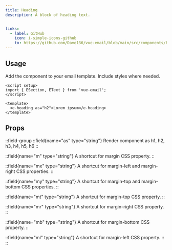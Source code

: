 ```yaml
---
title: Heading
description: A block of heading text.


links:
  - label: GitHub
    icon: i-simple-icons-github
    to: https://github.com/Dave136/vue-email/blob/main/src/components/EHeading.vue
---
```



## Usage
Add the component to your email template. Include styles where needed.



```vue
<script setup>
import { ESection, EText } from 'vue-email';
</script>

<template>
  <e-heading as="h2">Lorem ipsum</e-heading>
</template>
```

## Props

::field-group
  ::field{name="as" type="string"}
  Render component as h1, h2, h3, h4, h5, h6
  ::

  ::field{name="m" type="string"}
  A shortcut for margin CSS property.
  ::

  ::field{name="mx" type="string"}
  A shortcut for margin-left and margin-right CSS properties.
  ::

  ::field{name="my" type="string"}
  A shortcut for margin-top and margin-bottom CSS properties.
  ::

  ::field{name="mt" type="string"}
  A shortcut for margin-top CSS property.
  ::

  ::field{name="mr" type="string"}
  A shortcut for margin-right CSS property.
  ::

  ::field{name="mb" type="string"}
  A shortcut for margin-bottom CSS property.
  ::

  ::field{name="ml" type="string"}
  A shortcut for margin-left CSS property.
  ::
::
